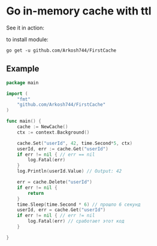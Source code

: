 Go in-memory cache with ttl
================================

See it in action:

to install module:

    go get -u github.com/Arkosh744/FirstCache

## Example

```go
package main

import (
	"fmt"
	"github.com/Arkosh744/FirstCache"
)

func main() {
	cache := NewCache()
	ctx := context.Background()

	cache.Set("userId", 42, time.Second*5, ctx)
	userId, err := cache.Get("userId")
	if err != nil { // err == nil
		log.Fatal(err)
	}
	log.Println(userId.Value) // Output: 42

	err = cache.Delete("userId")
	if err != nil {
		return
	}
	time.Sleep(time.Second * 6) // прошло 6 секунд
	userId, err = cache.Get("userId")
	if err != nil { // err != nil
		log.Fatal(err) // сработает этот код
	}

}
```
